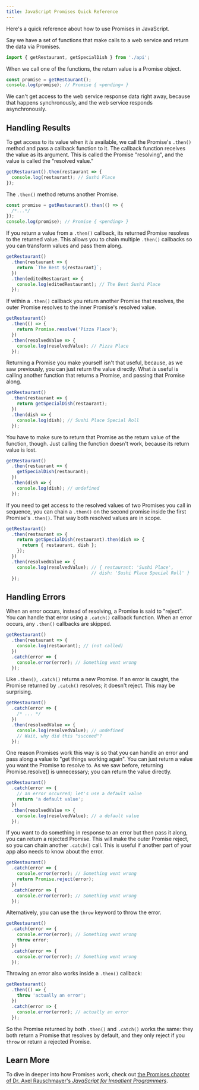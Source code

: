 ```yaml
---
title: JavaScript Promises Quick Reference
---
```


Here's a quick reference about how to use Promises in JavaScript.

Say we have a set of functions that make calls to a web service and return the data via Promises.

```js
import { getRestaurant, getSpecialDish } from './api';
```

When we call one of the functions, the return value is a Promise object.

```js
const promise = getRestaurant();
console.log(promise); // Promise { <pending> }
```

We can't get access to the web service response data right away, because that happens synchronously, and the web service responds asynchronously.

## Handling Results

To get access to its value when it *is* available, we call the Promise's `.then()` method and pass a callback function to it. The callback function receives the value as its argument. This is called the Promise "resolving", and the value is called the "resolved value."

```js
getRestaurant().then(restaurant => {
  console.log(restaurant); // Sushi Place
});
```

The `.then()` method returns another Promise.

```js
const promise = getRestaurant().then(() => {
  /*...*/
});
console.log(promise); // Promise { <pending> }
```

If you return a value from a `.then()` callback, its returned Promise resolves to the returned value. This allows you to chain multiple `.then()` callbacks so you can transform values and pass them along.

```js
getRestaurant()
  .then(restaurant => {
    return `The Best ${restaurant}`;
  })
  .then(editedRestaurant => {
    console.log(editedRestaurant); // The Best Sushi Place
  });
```

If within a `.then()` callback you return another Promise that resolves, the outer Promise resolves to the inner Promise's resolved value.

```js
getRestaurant()
  .then(() => {
    return Promise.resolve('Pizza Place');
  })
  .then(resolvedValue => {
    console.log(resolvedValue); // Pizza Place
  });
```

Returning a Promise you make yourself isn't that useful, because, as we saw previously, you can just return the value directly. What *is* useful is calling another function that returns a Promise, and passing that Promise along.

```js
getRestaurant()
  .then(restaurant => {
    return getSpecialDish(restaurant);
  })
  .then(dish => {
    console.log(dish); // Sushi Place Special Roll
  });
```

You have to make sure to return that Promise as the return value of the function, though. Just calling the function doesn't work, because its return value is lost.

```js
getRestaurant()
  .then(restaurant => {
    getSpecialDish(restaurant);
  })
  .then(dish => {
    console.log(dish); // undefined
  });
```

If you need to get access to the resolved values of two Promises you call in sequence, you can chain a `.then()` on the second promise inside the first Promise's `.then()`. That way both resolved values are in scope.

```js
getRestaurant()
  .then(restaurant => {
    return getSpecialDish(restaurant).then(dish => {
      return { restaurant, dish };
    });
  })
  .then(resolvedValue => {
    console.log(resolvedValue); // { restaurant: 'Sushi Place',
                                // dish: 'Sushi Place Special Roll' }
  });
```

## Handling Errors

When an error occurs, instead of resolving, a Promise is said to "reject". You can handle that error using a `.catch()` callback function. When an error occurs, any `.then()` callbacks are skipped.

```js
getRestaurant()
  .then(restaurant => {
    console.log(restaurant); // (not called)
  })
  .catch(error => {
    console.error(error); // Something went wrong
  });
```

Like `.then()`, `.catch()` returns a new Promise. If an error is caught, the Promise returned by `.catch()` resolves; it doesn't reject. This may be surprising.

```js
getRestaurant()
  .catch(error => {
    /* ... */
  })
  .then(resolvedValue => {
    console.log(resolvedValue); // undefined
    // Wait, why did this "succeed"?
  });
```

One reason Promises work this way is so that you can handle an error and pass along a value to "get things working again". You can just return a value you want the Promise to resolve to. As we saw before, returning Promise.resolve() is unnecessary; you can return the value directly.

```js
getRestaurant()
  .catch(error => {
    // an error occurred; let's use a default value
    return 'a default value';
  })
  .then(resolvedValue => {
    console.log(resolvedValue); // a default value
  });
```

If you want to do something in response to an error but then pass it along, you can return a rejected Promise. This will make the outer Promise reject, so you can chain another `.catch()` call. This is useful if another part of your app also needs to know about the error.

```js
getRestaurant()
  .catch(error => {
    console.error(error); // Something went wrong
    return Promise.reject(error);
  })
  .catch(error => {
    console.error(error); // Something went wrong
  });
```

Alternatively, you can use the `throw` keyword to throw the error.

```js
getRestaurant()
  .catch(error => {
    console.error(error); // Something went wrong
    throw error;
  })
  .catch(error => {
    console.error(error); // Something went wrong
  });
```

Throwing an error also works inside a `.then()` callback:

```js
getRestaurant()
  .then(() => {
    throw 'actually an error';
  })
  .catch(error => {
    console.error(error); // actually an error
  });
```

So the Promise returned by both `.then()` and `.catch()` works the same: they both return a Promise that resolves by default, and they only reject if you `throw` or return a rejected Promise.

## Learn More

To dive in deeper into how Promises work, check out [the Promises chapter of Dr. Axel Rauschmayer's _JavaScript for Impatient Programmers_](https://exploringjs.com/impatient-js/ch_promises.html).
